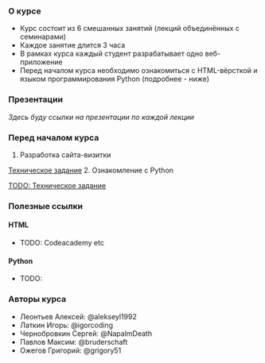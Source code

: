 ### О курсе
* Курс состоит из 6 смешанных занятий (лекций объединённых с семинарами)
* Каждое занятие длится 3 часа
* В рамках курса каждый студент разрабатывает одно веб-приложение
* Перед началом курса необходимо ознакомиться с HTML-вёрсткой и языком программирования Python (подробнее - ниже)

### Презентации

*Здесь буду ссылки на презентации по каждой лекции*

### Перед началом курса
1. Разработка сайта-визитки
  
  [Техническое задание](https://docs.google.com/document/d/1YHuQDKlaRZv6uEhVbqmGfDin9XVNpvuXAIhz6xpQYwk/edit)
2. Ознакомление с Python
  
  [TODO: Техническое задание](https://google.com)

### Полезные ссылки
#### HTML
* TODO: Codeacademy etc

#### Python
* TODO: 

### Авторы курса
* Леонтьев Алексей: @alekseyl1992
* Латкин Игорь: @igorcoding
* Чернобровкин Сергей: @NapalmDeath
* Павлов Максим: @bruderschaft
* Ожегов Григорий: @grigory51
